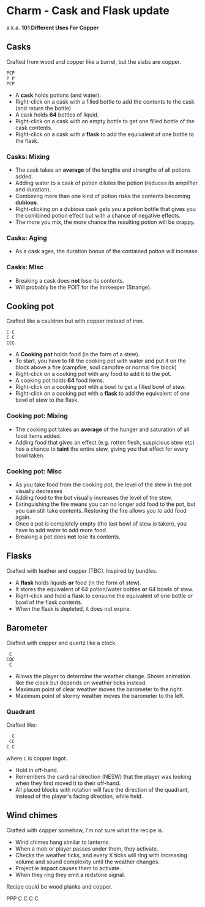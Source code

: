 # Charm - Cask and Flask update
a.k.a. **101 Different Uses For Copper**


## Casks
Crafted from wood and copper like a barrel, but the slabs are copper.
```
PCP
P P
PCP
```


* A **cask** holds potions (and water).
* Right-click on a cask with a filled bottle to add the contents to the cask (and return the bottle)
* A cask holds **64** bottles of liquid.
* Right-click on a cask with an empty bottle to get one filled bottle of the cask contents.
* Right-click on a cask with a **flask** to add the equivalent of one bottle to the flask.

### Casks: Mixing

* The cask takes an **average** of the lengths and strengths of all potions added.
* Adding water to a cask of potion dilutes the potion (reduces its amplifier and duration).
* Combining more than one kind of potion risks the contents becoming **dubious**.
* Right-clicking on a dubious cask gets you a potion bottle that  gives you the combined potion effect but with a chance of negative effects.
* The more you mix, the more chance the resulting potion will be crappy.

### Casks: Aging

* As a cask ages, the duration bonus of the contained potion will increase.

### Casks: Misc

* Breaking a cask does **not** lose its contents.
* Will probably be the POIT for the Innkeeper (Strange).



## Cooking pot
Crafted like a cauldron but with copper instead of iron.
```
C C
C C
CCC
```

* A **Cooking pot** holds food (in the form of a stew).
* To start, you have to fill the cooking pot with water and put it on the block above a fire (campfire, soul campfire or normal fire block)
* Right-click on a cooking pot with any food to add it to the pot.
* A cooking pot holds **64** food items.
* Right-click on a cooking pot with a bowl to get a filled bowl of stew.
* Right-click on a cooking pot with a **flask** to add the equivalent of one bowl of stew to the flask.

### Cooking pot: Mixing

* The cooking pot takes an **average** of the hunger and saturation of all food items added.
* Adding food that gives an effect (e.g. rotten flesh, suspicious stew etc) has a chance to **taint** the entire stew, giving you that effect for every bowl taken.

### Cooking pot: Misc

* As you take food from the cooking pot, the level of the stew in the pot visually decreases
* Adding food to the bot visually increases the level of the stew.
* Extinguishing the fire means you can no longer add food to the pot, but you can still take contents.  Restoring the fire allows you to add food again.
* Once a pot is completely empty (the last bowl of stew is taken), you have to add water to add more food.
* Breaking a pot does **not** lose its contents.



## Flasks
Crafted with leather and copper (TBC).
Inspired by bundles.

* A **flask** holds liquids **or** food (in the form of stew).
* It stores the equivalent of 64 potion/water bottles **or** 64 bowls of stew.
* Right-click and hold a flask to consume the equivalent of one bottle or bowl of the flask contents.
* When the flask is depleted, it does not expire.



## Barometer
Crafted with copper and quartz like a clock.
```
 C
CQC
 C
```

* Allows the player to determine the weather change.  Shows animation like the clock but depends on weather ticks instead.
* Maximum point of clear weather moves the barometer to the right.
* Maximum point of stormy weather moves the barometer to the left.



### Quadrant
Crafted like:
```
  C
 CC
C C
```
where `C` is copper ingot.

* Hold in off-hand.
* Remembers the cardinal direction (NESW) that the player was looking when they first moved it to their off-hand.
* All placed blocks with rotation will face the direction of the quadrant, instead of the player's facing direction, while held.



## Wind chimes
Crafted with copper somehow, I'm not sure what the recipe is.

* Wind chimes hang similar to lanterns.
* When a mob or player passes under them, they activate.
* Checks the weather ticks, and every X ticks will ring with increasing volume and sound complexity until the weather changes.
* Projectile impact causes them to activate.
* When they ring they emit a redstone signal.

Recipe could be wood planks and copper.

PPP
C C
C C


